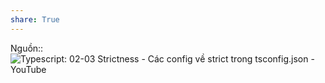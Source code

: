```yaml
---
share: True
---
```

Nguồn:: ![Typescript: 02-03 Strictness - Các config về strict trong tsconfig.json - YouTube](https://www.youtube.com/watch?v=5qQ7FP4Cvew)